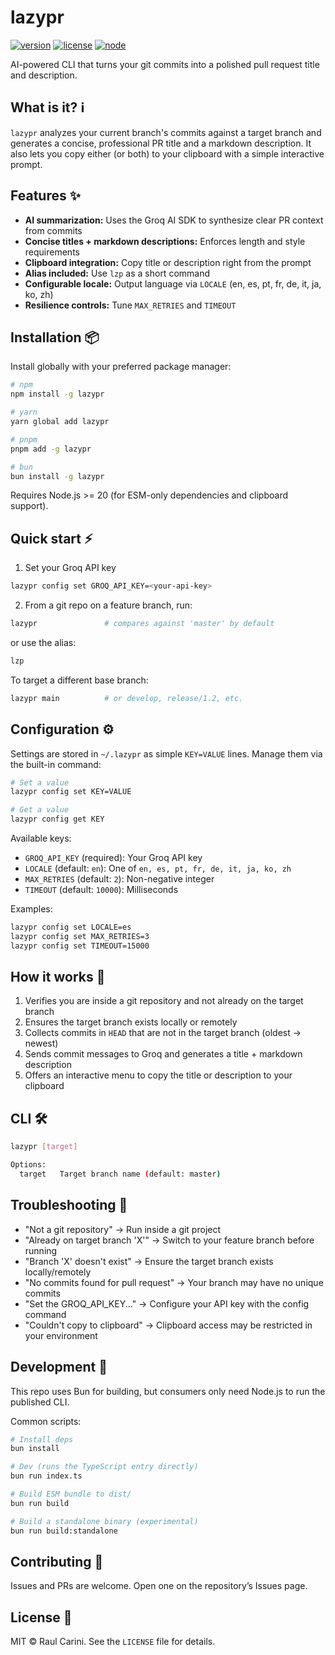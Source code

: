 # lazypr

[![version](https://img.shields.io/npm/v/lazypr.svg)](https://www.npmjs.com/package/lazypr)
[![license](https://img.shields.io/github/license/r4ultv/lazypr.svg)](https://github.com/r4ultv/lazypr/blob/main/LICENSE)
[![node](https://img.shields.io/badge/node-%3E%3D20.0-43853d?logo=node.js&logoColor=white)](https://nodejs.org)

AI-powered CLI that turns your git commits into a polished pull request title and description.

## What is it? ℹ️

`lazypr` analyzes your current branch's commits against a target branch and generates a concise, professional PR title and a markdown description. It also lets you copy either (or both) to your clipboard with a simple interactive prompt.

## Features ✨

- **AI summarization:** Uses the Groq AI SDK to synthesize clear PR context from commits
- **Concise titles + markdown descriptions:** Enforces length and style requirements
- **Clipboard integration:** Copy title or description right from the prompt
- **Alias included:** Use `lzp` as a short command
- **Configurable locale:** Output language via `LOCALE` (en, es, pt, fr, de, it, ja, ko, zh)
- **Resilience controls:** Tune `MAX_RETRIES` and `TIMEOUT`

## Installation 📦

Install globally with your preferred package manager:

```bash
# npm
npm install -g lazypr

# yarn
yarn global add lazypr

# pnpm
pnpm add -g lazypr

# bun
bun install -g lazypr
```

Requires Node.js >= 20 (for ESM-only dependencies and clipboard support).

## Quick start ⚡

1) Set your Groq API key

```bash
lazypr config set GROQ_API_KEY=<your-api-key>
```

2) From a git repo on a feature branch, run:

```bash
lazypr               # compares against 'master' by default
```

or use the alias:

```bash
lzp
```

To target a different base branch:

```bash
lazypr main          # or develop, release/1.2, etc.
```

## Configuration ⚙️

Settings are stored in `~/.lazypr` as simple `KEY=VALUE` lines. Manage them via the built-in command:

```bash
# Set a value
lazypr config set KEY=VALUE

# Get a value
lazypr config get KEY
```

Available keys:

- `GROQ_API_KEY` (required): Your Groq API key
- `LOCALE` (default: `en`): One of `en, es, pt, fr, de, it, ja, ko, zh`
- `MAX_RETRIES` (default: `2`): Non-negative integer
- `TIMEOUT` (default: `10000`): Milliseconds

Examples:

```bash
lazypr config set LOCALE=es
lazypr config set MAX_RETRIES=3
lazypr config set TIMEOUT=15000
```

## How it works 🧠

1. Verifies you are inside a git repository and not already on the target branch
2. Ensures the target branch exists locally or remotely
3. Collects commits in `HEAD` that are not in the target branch (oldest → newest)
4. Sends commit messages to Groq and generates a title + markdown description
5. Offers an interactive menu to copy the title or description to your clipboard

## CLI 🛠️

```bash
lazypr [target]

Options:
  target   Target branch name (default: master)
```

## Troubleshooting 🛟

- "Not a git repository" → Run inside a git project
- "Already on target branch 'X'" → Switch to your feature branch before running
- "Branch 'X' doesn't exist" → Ensure the target branch exists locally/remotely
- "No commits found for pull request" → Your branch may have no unique commits
- "Set the GROQ_API_KEY..." → Configure your API key with the config command
- "Couldn't copy to clipboard" → Clipboard access may be restricted in your environment

## Development 🧪

This repo uses Bun for building, but consumers only need Node.js to run the published CLI.

Common scripts:

```bash
# Install deps
bun install

# Dev (runs the TypeScript entry directly)
bun run index.ts

# Build ESM bundle to dist/
bun run build

# Build a standalone binary (experimental)
bun run build:standalone
```

## Contributing 🤝

Issues and PRs are welcome. Open one on the repository’s Issues page.

## License 📄

MIT © Raul Carini. See the `LICENSE` file for details.